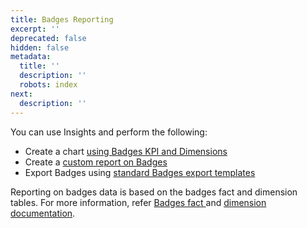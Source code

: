 ```yaml
---
title: Badges Reporting
excerpt: ''
deprecated: false
hidden: false
metadata:
  title: ''
  description: ''
  robots: index
next:
  description: ''
---
```

You can use Insights and perform the following:

* Create a chart [using Badges KPI and Dimensions](https://docs.capillarytech.com/docs/create-chart#example---creating-a-badges-earned-chart)
* Create a [custom report on Badges](https://docs.capillarytech.com/docs/create#example-scenario-analysing-badge-earnings)
* Export Badges using [standard Badges export templates](https://docs.capillarytech.com/docs/badges-standard-export-template)

Reporting on badges data is based on the badges fact and dimension tables. For more information, refer [Badges fact ](https://docs.capillarytech.com/docs/badges-fact-table)and [dimension documentation](https://docs.capillarytech.com/docs/dimension-tables#badges-meta-badgemeta).
